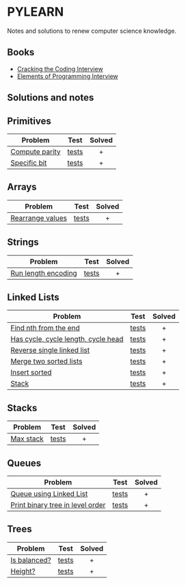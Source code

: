 # PYLEARN

Notes and solutions to renew computer science knowledge.

## Books

- [Cracking the Coding Interview][1]
- [Elements of Programming Interview][2]

## Solutions and notes

## Primitives

| Problem                                                                  | Test         | Solved  |
|--------------------------------------------------------------------------|:------------:|:-------:|
| [Compute parity][3]                                                      | [tests][3x]  |    +    |
| [Specific bit][11]                                                       | [tests][11x] |    +    |


## Arrays

| Problem                                                                  | Test         | Solved  |
|--------------------------------------------------------------------------|:------------:|:-------:|
| [Rearrange values][7]                                                    | [tests][7x]  |    +    |


## Strings

| Problem                                                                  | Test         | Solved  |
|--------------------------------------------------------------------------|:------------:|:-------:|
| [Run length encoding][13]                                                | [tests][13x] |    +    |


## Linked Lists

| Problem                                                                  | Test         | Solved  |
|--------------------------------------------------------------------------|:------------:|:-------:|
| [Find nth from the end][4]                                               | [tests][4x]  |    +    |
| [Has cycle, cycle length, cycle head][5]                                 | [tests][5x]  |    +    |
| [Reverse single linked list][6]                                          | [tests][6x]  |    +    |
| [Merge two sorted lists][8]                                              | [tests][8x]  |    +    |
| [Insert sorted][9]                                                       | [tests][9x]  |    +    |
| [Stack][10]                                                              | [tests][10x] |    +    |


## Stacks

| Problem                                                                  | Test         | Solved  |
|--------------------------------------------------------------------------|:------------:|:-------:|
| [Max stack][12]                                                          | [tests][12x] |    +    |


## Queues

| Problem                                                                  | Test         | Solved  |
|--------------------------------------------------------------------------|:------------:|:-------:|
| [Queue using Linked List][14]                                            | [tests][14x] |    +    |
| [Print binary tree in level order][15]                                   | [tests][15x] |    +    |


## Trees

| Problem                                                                  | Test         | Solved  |
|--------------------------------------------------------------------------|:------------:|:-------:|
| [Is balanced?][16]                                                       | [tests][16x] |    +    |
| [Height?][17]                                                            | [tests][17x] |    +    |


[1]: https://www.goodreads.com/book/show/25707092-cracking-the-coding-interviewhttp://elementsofprogramminginterviews.com
[2]: https://www.goodreads.com/book/show/34791936-elements-of-programming-interviews-in-python
[3]: ./py/primitives/parity.py
[3x]: ./py/primitives/parity_test.py
[4]: ./py/lists/find_nth_from_the_end.py
[4x]: ./py/lists/find_nth_from_the_end_test.py
[5]: ./py/lists/has_cycle.py
[5x]: ./py/lists/has_cycle_test.py
[6]: ./py/lists/reverse.py
[6x]: ./py/lists/reverse_test.py
[7]: ./py/arrays/rearrange.py
[7x]: ./py/arrays/rearrange_test.py
[8]: ./py/lists/merge_sorted.py
[8x]: ./py/lists/merge_sorted_test.py
[9]: ./py/lists/insert_sorted.py
[9x]: ./py/lists/insert_sorted.py
[10]: ./py/lists/stack.py
[10x]: ./py/lists/stack_test.py
[11]: ./py/primitives/specific_bit.py
[11x]: ./py/primitives/specific_bit_test.py
[12]: ./py/stacks/max_stack.py
[12x]: ./py/stacks/max_stack_test.py
[13]: ./py/strings/run_length_encoding.py
[13x]: ./py/strings/run_length_encoding_test.py
[14]: ./py/queues/queue.py
[14x]: ./py/queues/queue_test.py
[15]: ./py/queues/print_binary_tree.py
[15x]: ./py/queues/print_binary_tree_test.py
[16]: ./py/trees/balanced.py
[16x]: ./py/trees/balanced_test.py
[17]: ./py/trees/height.py
[17x]: ./py/trees/height_test.py
